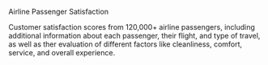 Airline Passenger Satisfaction

Customer satisfaction scores from 120,000+ airline passengers, including additional information about each passenger, their flight, and type of travel, 
as well as ther evaluation of different factors like cleanliness, comfort, service, and overall experience.


